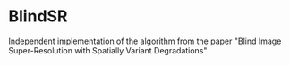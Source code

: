 # BlindSR
Independent implementation of the algorithm from the paper "Blind Image Super-Resolution with Spatially Variant Degradations"
